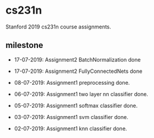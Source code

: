 # cs231n
Stanford 2019 cs231n course assignments.

## milestone

- 17-07-2019: Assignment2 BatchNormalization done

- 17-07-2019: Assignment2 FullyConnectedNets done

- 08-07-2019: Assignment1 preprocessing done. 

- 06-07-2019: Assignment1 two layer nn classifier done. 

- 05-07-2019: Assignment1 softmax classifier done. 

- 03-07-2019: Assignment1 svm classifier done.

- 02-07-2019: Assignment1 knn classifier done.
